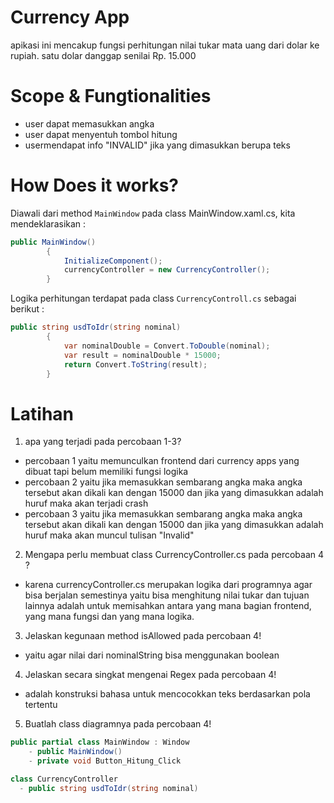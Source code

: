 ﻿# Currency App
apikasi ini mencakup fungsi perhitungan nilai tukar mata uang dari dolar ke rupiah.
satu dolar danggap senilai Rp. 15.000

# Scope & Fungtionalities
- user dapat memasukkan angka
- user dapat menyentuh tombol hitung
- usermendapat info "INVALID" jika yang dimasukkan berupa teks

# How Does it works?
Diawali dari method `MainWindow` pada class MainWindow.xaml.cs, kita mendeklarasikan :

```csharp
public MainWindow()
        {
            InitializeComponent();
            currencyController = new CurrencyController();
        }
```

Logika perhitungan terdapat pada class `CurrencyControll.cs` sebagai berikut :

```csharp
public string usdToIdr(string nominal)
        {
            var nominalDouble = Convert.ToDouble(nominal);
            var result = nominalDouble * 15000;
            return Convert.ToString(result);
        }
``` 


# Latihan

1. apa yang terjadi pada percobaan 1-3?
- percobaan 1 yaitu memunculkan frontend dari currency apps yang dibuat tapi belum memiliki fungsi logika
- percobaan 2 yaitu jika memasukkan sembarang angka maka angka tersebut akan dikali kan dengan 15000 dan jika yang dimasukkan adalah huruf maka akan terjadi crash
- percobaan 3 yaitu jika memasukkan sembarang angka maka angka tersebut akan dikali kan dengan 15000 dan jika yang dimasukkan adalah huruf maka akan muncul tulisan "Invalid"

2. Mengapa perlu membuat class CurrencyController.cs pada percobaan 4 ?
- karena currencyController.cs merupakan logika dari programnya agar bisa berjalan semestinya yaitu bisa menghitung nilai tukar dan tujuan lainnya adalah untuk memisahkan antara yang mana bagian frontend, yang mana fungsi dan yang mana logika.

3. Jelaskan kegunaan method isAllowed pada percobaan 4!
- yaitu agar nilai dari nominalString bisa menggunakan boolean

4. Jelaskan secara singkat mengenai Regex pada percobaan 4!
- adalah konstruksi bahasa untuk mencocokkan teks berdasarkan pola tertentu

5. Buatlah class diagramnya pada percobaan 4! 
```csharp
public partial class MainWindow : Window
    - public MainWindow()
    - private void Button_Hitung_Click
```

```csharp
class CurrencyController
  - public string usdToIdr(string nominal)
```